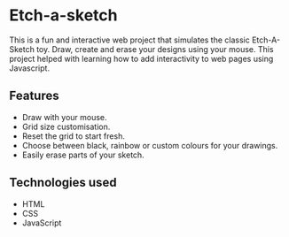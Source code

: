 # Etch-a-sketch

This is a fun and interactive web project that simulates the classic Etch-A-Sketch toy. Draw, create and erase your designs using your mouse. This project helped with learning how to add interactivity to web pages using Javascript. 

## Features
- Draw with your mouse. 
- Grid size customisation.
- Reset the grid to start fresh. 
- Choose between black, rainbow or custom colours for your drawings.
- Easily erase parts of your sketch.

## Technologies used
- HTML
- CSS 
- JavaScript